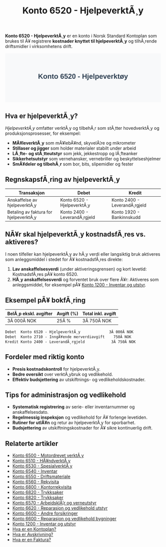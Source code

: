 ﻿---
title: "Konto 6520 - HjelpeverktÃ¸y"
meta_title: "6520-hjelpeverktoy"
meta_description: '**Konto 6520 - HjelpeverktÃ¸y** er en konto i Norsk Standard Kontoplan som brukes til Ã¥ registrere **kostnader knyttet til hjelpeverktÃ¸y** og tilhÃ¸rende drif...'
slug: 6520-hjelpeverktoy
type: blog
layout: pages/single
---

**Konto 6520 - HjelpeverktÃ¸y** er en konto i Norsk Standard Kontoplan som brukes til Ã¥ registrere **kostnader knyttet til hjelpeverktÃ¸y** og tilhÃ¸rende driftsmidler i virksomhetens drift.

![Illustrasjon av konto 6520 hjelpeverktÃ¸y](6520-hjelpeverktoy-image.svg)

## Hva er hjelpeverktÃ¸y?

*HjelpeverktÃ¸y* omfatter verktÃ¸y og tilbehÃ¸r som stÃ¸tter hovedverktÃ¸y og produksjonsprosesser, for eksempel:

* **MÃ¥leverktÃ¸y** som mÃ¥lebÃ¥nd, skyvelÃ¦re og mikrometer
* **Stillaser og jigger** som holder materialer stabilt under arbeid
* **LÃ¸fte- og stÃ¸tteutstyr** som jekk, jekkestropp og lÃ¸fteanker
* **Sikkerhetsutstyr** som vernehansker, vernebriller og beskyttelseshjelmer
* **SmÃ¥deler og tilbehÃ¸r** som bor, bits, slipemidler og fester

## RegnskapsfÃ¸ring av hjelpeverktÃ¸y

| Transaksjon                              | Debet                      | Kredit                       |
|------------------------------------------|----------------------------|------------------------------|
| Anskaffelse av hjelpeverktÃ¸y             | Konto 6520 - HjelpeverktÃ¸y | Konto 2400 - LeverandÃ¸rgjeld |
| Betaling av faktura for hjelpeverktÃ¸y    | Konto 2400 - LeverandÃ¸rgjeld | Konto 1920 - Bankinnskudd    |

## NÃ¥r skal hjelpeverktÃ¸y kostnadsfÃ¸res vs. aktiveres?

I noen tilfeller kan hjelpeverktÃ¸y av hÃ¸y verdi eller langsiktig bruk aktiveres som anleggsmiddel i stedet for Ã¥ kostnadsfÃ¸res direkte:

1. **Lav anskaffelsesverdi** (under aktiveringsgrensen) og kort levetid: KostnadsfÃ¸res pÃ¥ konto 6520.
2. **HÃ¸y anskaffelsesverdi** og forventet bruk over flere Ã¥r: Aktiveres som anleggsmiddel, for eksempel pÃ¥ [Konto 1200 - Inventar og utstyr](/blogs/kontoplan/1200-inventar-og-utstyr "Konto 1200 - Inventar og utstyr").

## Eksempel pÃ¥ bokfÃ¸ring

| BelÃ¸p ekskl. avgifter | Avgift (%) | Total inkl. avgift |
|-----------------------|------------|--------------------|
| 3Â 000Â NOK             | 25Â %       | 3Â 750Â NOK          |

```text
Debet  Konto 6520 - HjelpeverktÃ¸y             3Â 000Â NOK
Debet  Konto 2710 - InngÃ¥ende merverdiavgift    750Â NOK
Kredit Konto 2400 - LeverandÃ¸rgjeld            3Â 750Â NOK
```

## Fordeler med riktig konto

* **Presis kostnadskontroll** for hjelpeverktÃ¸y.
* **Bedre oversikt** over verktÃ¸ybruk og vedlikehold.
* **Effektiv budsjettering** av utskiftnings- og vedlikeholdskostnader.

## Tips for administrasjon og vedlikehold

* **Systematisk registrering** av serie- eller inventarnummer og anskaffelsesdato.
* **Regelmessig inspeksjon** og vedlikehold for Ã¥ forlenge levetiden.
* **Rutiner for utlÃ¥n** og retur av hjelpeverktÃ¸y for sporbarhet.
* **Budsjettering** av utskiftningskostnader for Ã¥ sikre kontinuerlig drift.

## Relaterte artikler

* [Konto 6500 - Motordrevet verktÃ¸y](/blogs/kontoplan/6500-motordrevet-verktoy "Konto 6500 - Motordrevet verktÃ¸y")
* [Konto 6510 - HÃ¥ndverktÃ¸y](/blogs/kontoplan/6510-handverktoy "Konto 6510 - HÃ¥ndverktÃ¸y")
* [Konto 6530 - SpesialverktÃ¸y](/blogs/kontoplan/6530-spesialverktoy "Konto 6530 - SpesialverktÃ¸y")
* [Konto 6540 - Inventar](/blogs/kontoplan/6540-inventar "Konto 6540 - Inventar")
* [Konto 6550 - Driftsmateriale](/blogs/kontoplan/6550-driftsmateriale "Konto 6550 - Driftsmateriale")
* [Konto 6560 - Rekvisita](/blogs/kontoplan/6560-rekvisita "Konto 6560 - Rekvisita")
* [Konto 6800 - Kontorrekvisita](/blogs/kontoplan/6800-kontorrekvisita "Konto 6800 - Kontorrekvisita")
* [Konto 6820 - Trykksaker](/blogs/kontoplan/6820-trykksaker "Konto 6820 - Trykksaker")
* [Konto 6820 - Trykksaker](/blogs/kontoplan/6820-trykksaker "Konto 6820 - Trykksaker")
* [Konto 6570 - ArbeidsklÃ¦r og verneutstyr](/blogs/kontoplan/6570-arbeidsklaer-og-verneutstyr "Konto 6570 - ArbeidsklÃ¦r og verneutstyr")
* [Konto 6620 - Reparasjon og vedlikehold utstyr](/blogs/kontoplan/6620-reparasjon-og-vedlikehold-utstyr "Konto 6620 - Reparasjon og vedlikehold utstyr")
* [Konto 6600 - Andre forsikringer](/blogs/kontoplan/6600-andre-forsikringer "Konto 6600 - Andre forsikringer")
* [Konto 6600 - Reparasjon og vedlikehold bygninger](/blogs/kontoplan/6600-reparasjon-og-vedlikehold-bygninger "Konto 6600 - Reparasjon og vedlikehold bygninger")
* [Konto 1200 - Inventar og utstyr](/blogs/kontoplan/1200-inventar-og-utstyr "Konto 1200 - Inventar og utstyr")
* [Hva er en Kontoplan?](/blogs/regnskap/hva-er-kontoplan "Hva er en Kontoplan? Komplett Guide til Kontoplaner i Norsk Regnskap")
* [Hva er Avskrivning?](/blogs/regnskap/hva-er-avskrivning "Hva er Avskrivning i Regnskap? Metoder, Beregning og Praktiske Eksempler")
* [Hva er en Faktura?](/blogs/regnskap/hva-er-en-faktura "Hva er en Faktura? En Guide til Norske Fakturakrav")

